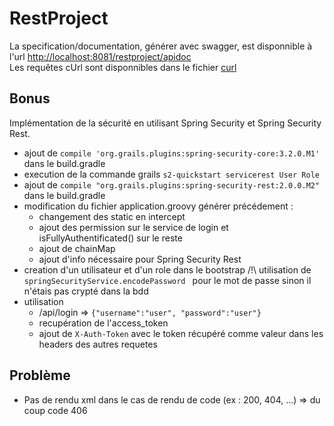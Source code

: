 # RestProject

La specification/documentation, générer avec swagger, est disponnible à l'url [http://localhost:8081/restproject/apidoc](http://localhost:8081/restproject/apidoc)  
Les requêtes cUrl sont disponnibles dans le fichier [curl](curl.md)

## Bonus
Implémentation de la sécurité en utilisant Spring Security et Spring Security Rest.  
 * ajout de  `compile 'org.grails.plugins:spring-security-core:3.2.0.M1'` dans le build.gradle
 * execution de la commande grails ```s2-quickstart servicerest User Role```
 * ajout de `compile "org.grails.plugins:spring-security-rest:2.0.0.M2"` dans le build.gradle
 * modification du fichier application.groovy générer précédement :
    * changement des static en intercept
    * ajout des permission sur le service de login et isFullyAuthentificated() sur le reste
    * ajout de chainMap
    * ajout d'info nécessaire pour Spring Security Rest
 * creation d'un utilisateur et d'un role dans le bootstrap /!\ utilisation de `springSecurityService.encodePassword ` pour le mot de passe sinon il n'étais pas crypté dans la bdd
 * utilisation
    * /api/login => `{"username":"user", "password":"user"}`
    * recupération de l'access_token
    * ajout de `X-Auth-Token` avec le token récupéré comme valeur dans les headers des autres requetes
    

## Problème

* Pas de rendu xml dans le cas de rendu de code (ex : 200, 404, ...) => du coup code 406

